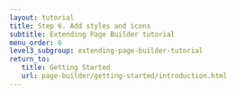 ```yaml
---
layout: tutorial
title: Step 6. Add styles and icons
subtitle: Extending Page Builder tutorial
menu_order: 6
level3_subgroup: extending-page-builder-tutorial
return_to:
   title: Getting Started
   url: page-builder/getting-started/introduction.html
---
```



